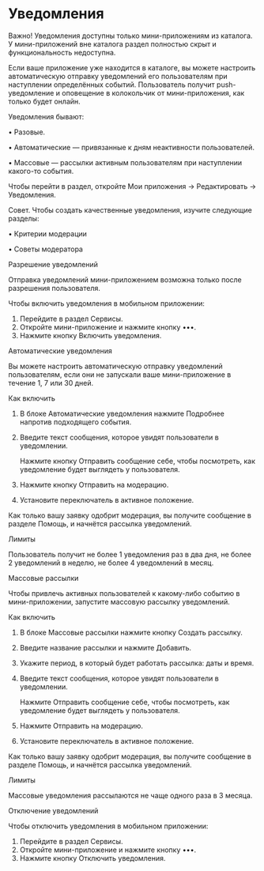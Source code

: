 # Уведомления

Важно! Уведомления доступны только мини-приложениям из каталога. У мини-приложений вне каталога раздел полностью скрыт и функциональность недоступна.

Если ваше приложение уже находится в каталоге, вы можете настроить автоматическую отправку уведомлений его пользователям при наступлении определённых событий. Пользователь получит push-уведомление и оповещение в колокольчик от мини-приложения, как только будет онлайн.

Уведомления бывают:

• Разовые.

• Автоматические — привязанные к дням неактивности пользователей.

• Массовые — рассылки активным пользователям при наступлении какого-то события.

Чтобы перейти в раздел, откройте Мои приложения → Редактировать → Уведомления.

Совет. Чтобы создать качественные уведомления, изучите следующие разделы:

• Критерии модерации

• Советы модератора

Разрешение уведомлений

Отправка уведомлений мини-приложением возможна только после разрешения пользователя.

Чтобы включить уведомления в мобильном приложении:

1. Перейдите в раздел Сервисы.
2. Откройте мини-приложение и нажмите кнопку •••.
3. Нажмите кнопку Включить уведомления.

Автоматические уведомления

Вы можете настроить автоматическую отправку уведомлений пользователям, если они не запускали ваше мини-приложение в течение 1, 7 или 30 дней.

Как включить

1. В блоке Автоматические уведомления нажмите Подробнее напротив подходящего события.
2. Введите текст сообщения, которое увидят пользователи в уведомлении.

    Нажмите кнопку Отправить сообщение себе, чтобы посмотреть, как уведомление будет выглядеть у пользователя.

3. Нажмите кнопку Отправить на модерацию.
4. Установите переключатель в активное положение.

Как только вашу заявку одобрит модерация, вы получите сообщение в разделе Помощь, и начнётся рассылка уведомлений.

Лимиты

Пользователь получит не более 1 уведомления раз в два дня, не более 2 уведомлений в неделю, не более 4 уведомлений в месяц.

Массовые рассылки

Чтобы привлечь активных пользователей к какому-либо событию в мини-приложении, запустите массовую рассылку уведомлений.

Как включить

1. В блоке Массовые рассылки нажмите кнопку Создать рассылку.
2. Введите название рассылки и нажмите Добавить.
3. Укажите период, в который будет работать рассылка: даты и время.
4. Введите текст сообщения, которое увидят пользователи в уведомлении.

    Нажмите Отправить сообщение себе, чтобы посмотреть, как уведомление будет выглядеть у пользователя.

5. Нажмите Отправить на модерацию.
6. Установите переключатель в активное положение.

Как только вашу заявку одобрит модерация, вы получите сообщение в разделе Помощь, и начнётся рассылка уведомлений.

Лимиты

Массовые уведомления рассылаются не чаще одного раза в 3 месяца.

Отключение уведомлений

Чтобы отключить уведомления в мобильном приложении:

1. Перейдите в раздел Сервисы.
2. Откройте мини-приложение и нажмите кнопку •••.
3. Нажмите кнопку Отключить уведомления.